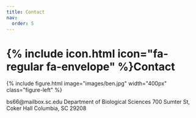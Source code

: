 ```yaml
---
title: Contact
nav:
  order: 5
---
```


# {% include icon.html icon="fa-regular fa-envelope" %}Contact

<div class="research-content">

  {% include figure.html image="images/ben.jpg" width="400px" class="figure-left" %}

  <p>
  bs66@mailbox.sc.edu
  Department of Biological Sciences
  700 Sumter St, Coker Hall
  Columbia, SC 29208
  </p

</div>